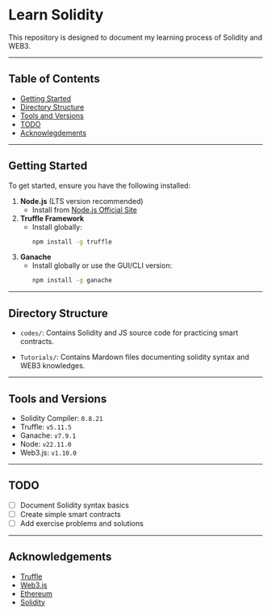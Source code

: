 # Learn Solidity

This repository is designed to document my learning process of Solidity and WEB3.

---

## Table of Contents

- [Getting Started](#getting-started)
- [Directory Structure](#directory-structure)
- [Tools and Versions](#tools-and-versions)
- [TODO](#todo)
- [Acknowlegdements](#acknowledgements)

---

## Getting Started

To get started, ensure you have the following installed:
1. **Node.js** (LTS version recommended)
   - Install from [Node.js Official Site](https://nodejs.org/)
2. **Truffle Framework**
   - Install globally:
     ```bash
     npm install -g truffle
     ```
3. **Ganache**
   - Install globally or use the GUI/CLI version:
     ```bash
     npm install -g ganache
     ```
---

## Directory Structure

- `codes/`: Contains Solidity and JS source code for practicing smart contracts.

- `Tutorials/`: Contains Mardown files documenting solidity syntax and WEB3 knowledges.

---

## Tools and Versions

- Solidity Compiler: `0.8.21`
- Truffle: `v5.11.5`
- Ganache: `v7.9.1`
- Node: `v22.11.0`
- Web3.js: `v1.10.0`

---

## TODO

- [ ] Document Solidity syntax basics
- [ ] Create simple smart contracts
- [ ] Add exercise problems and solutions

---

## Acknowledgements

- [Truffle](https://trufflesuite.com/)
- [Web3.js](https://web3js.readthedocs.io/)
- [Ethereum](https://ethereum.org/)
- [Solidity](https://soliditylang.org/)
